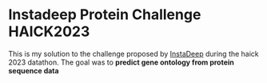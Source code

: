 # Instadeep Protein Challenge HAICK2023

This is my solution to the challenge proposed by <a href="https://www.instadeep.com/">InstaDeep</a> during the haick 2023 datathon.
The goal was to **predict gene ontology from protein sequence data**
